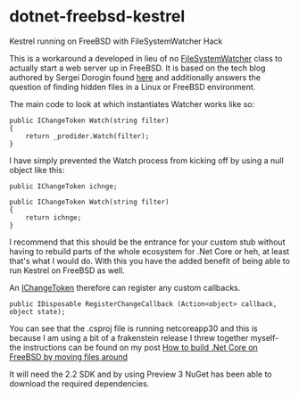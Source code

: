 # dotnet-freebsd-kestrel
Kestrel running on FreeBSD with FileSystemWatcher Hack

This is a workaround a developed in lieu of no [FileSystemWatcher](https://docs.microsoft.com/en-us/dotnet/api/system.io.filesystemwatcher?view=netcore-2.2) class to actually start a web server up in FreeBSD. It is based on the tech blog authored by Sergei Dorogin found [here](https://techblog.dorogin.com/aspnetcore20-serving-dot-files-27ec4730cc71) and additionally answers the question of finding hidden files in a Linux or FreeBSD environment.

The main code to look at which instantiates Watcher works like so:

    public IChangeToken Watch(string filter)
    {
        return _prodider.Watch(filter);
    }
    
I have simply prevented the Watch process from kicking off by using a null object like this:

    public IChangeToken ichnge;

    public IChangeToken Watch(string filter)
    {
        return ichnge;
    }
        
I recommend that this should be the entrance for your custom stub without having to rebuild parts of the whole ecosystem for .Net Core or heh, at least that's what I would do. With this you have the added benefit of being able to run Kestrel on FreeBSD as well.

An [IChangeToken](https://docs.microsoft.com/en-us/dotnet/api/microsoft.extensions.primitives.ichangetoken?view=aspnetcore-2.2) therefore can register any custom callbacks.

    public IDisposable RegisterChangeCallback (Action<object> callback, object state);

You can see that the .csproj file is running netcoreapp30 and this is because I am using a bit of a frakenstein release I threw together myself- the instructions can be found on my post [How to build .Net Core on FreeBSD by moving files around](https://dev.to/wolfspidercode/how-to-build-net-core-on-freebsd-by-moving-files-around-53do)

It will need the 2.2 SDK and by using Preview 3 NuGet has been able to download the required dependencies. 

